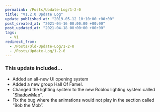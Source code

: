 ```yaml
---
permalink: /Posts/Update-Log/1-2-0
title: "V1.2.0 Update Log"
update_published_at: "2019-05-12 10:10:00 +00:00"
post_created_at: "2021-04-16 00:00:00 +00:00"
post_updated_at: "2021-04-18 00:00:00 +00:00"
tags:
  - V1
redirect_from:
  - /Posts/Old-Update-Log/1-2-0
  - /Posts/Update-Log/1-2-0
---
```


### This update included...

* Added an all-new UI opening system
* Added a new group Hall Of Fame!.
* Changed the lighting system to the new Roblox lighting system called "[ShadowMap](https://devforum.roblox.com/t//278531)".
* Fix the bug where the animations would not play in the section called “Bob the Mob”.